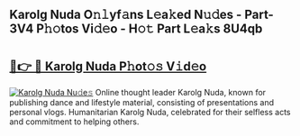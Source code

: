 ## Karolg Nuda O𝚗𝚕yf𝚊ns L𝚎a𝚔ed N𝚞𝚍es - Part-3V4 P𝚑𝚘tos Vi𝚍𝚎o - H𝚘𝚝 Part L𝚎a𝚔s 8U4qb

# <h2><a href="http://kf646rw.oniu.top/?m=Karolg+Nuda">🔗👉 🔴 Karolg Nuda P𝚑ot𝚘𝚜 V𝚒d𝚎o</a></h2>

[![Karolg Nuda Nu𝚍e𝚜](https://i.imgur.com/0qMVB7G.gif)](http://kf646rw.oniu.top/?m=Karolg+Nuda)
Online thought leader Karolg Nuda, known for publishing dance and lifestyle material, consisting of presentations and personal vlogs. Humanitarian Karolg Nuda, celebrated for their selfless acts and commitment to helping others.  

